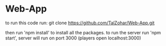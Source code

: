 # Web-App
to run this code run:
git clone https://github.com/TalZohar/Web-App.git

then run 'npm install' to install all the packages. 
to run the server run 'npm start', server will run on port 3000 (players open localhost:3000)

